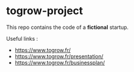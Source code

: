 # togrow-project

This repo contains the code of a __fictional__ startup.

Useful links :
- https://www.togrow.fr/
- https://www.togrow.fr/presentation/
- https://www.togrow.fr/businessplan/
